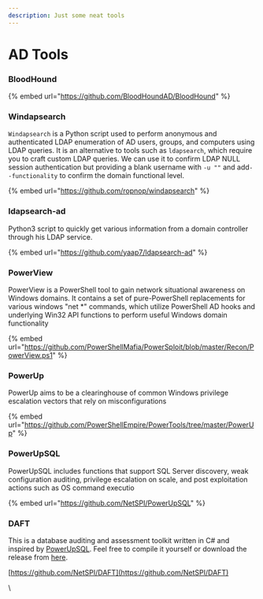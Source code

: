```yaml
---
description: Just some neat tools
---
```


# AD Tools

### BloodHound

{% embed url="https://github.com/BloodHoundAD/BloodHound" %}

### Windapsearch

`Windapsearch` is a Python script used to perform anonymous and authenticated LDAP enumeration of AD users, groups, and computers using LDAP queries. It is an alternative to tools such as `ldapsearch`, which require you to craft custom LDAP queries. We can use it to confirm LDAP NULL session authentication but providing a blank username with `-u ""` and add`--functionality` to confirm the domain functional level.

{% embed url="https://github.com/ropnop/windapsearch" %}

### ldapsearch-ad

Python3 script to quickly get various information from a domain controller through his LDAP service.

{% embed url="https://github.com/yaap7/ldapsearch-ad" %}

### PowerView

PowerView is a PowerShell tool to gain network situational awareness on Windows domains. It contains a set of pure-PowerShell replacements for various windows "net \*" commands, which utilize PowerShell AD hooks and underlying Win32 API functions to perform useful Windows domain functionality

{% embed url="https://github.com/PowerShellMafia/PowerSploit/blob/master/Recon/PowerView.ps1" %}

### PowerUp

PowerUp aims to be a clearinghouse of common Windows privilege escalation vectors that rely on misconfigurations

{% embed url="https://github.com/PowerShellEmpire/PowerTools/tree/master/PowerUp" %}

### PowerUpSQL

PowerUpSQL includes functions that support SQL Server discovery, weak configuration auditing, privilege escalation on scale, and post exploitation actions such as OS command executio

{% embed url="https://github.com/NetSPI/PowerUpSQL" %}

### DAFT

This is a database auditing and assessment toolkit written in C# and inspired by [PowerUpSQL](https://github.com/NetSPI/PowerUpSQL/wiki). Feel free to compile it yourself or download the release from [here](https://github.com/NetSPI/DAFT/releases/tag/0.9.0).

[https://github.com/NetSPI/DAFT](https://github.com/NetSPI/DAFT)

\
